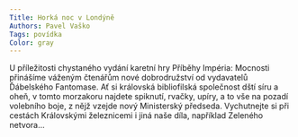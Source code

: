 ```yaml
---
Title: Horká noc v Londýně
Authors: Pavel Vaško
Tags: povídka
Color: gray
---
```

U příležitosti chystaného vydání karetní hry Příběhy Impéria:
Mocnosti přinášíme váženým čtenářům nové dobrodružství
od vydavatelů Ďábelského Fantomase. Ať si
královská bibliofilská společnost dští síru a oheň, v tomto
morzakoru najdete spiknutí, rvačky, upíry, a to vše na pozadí
volebního boje, z nějž vzejde nový Ministerský předseda. Vychutnejte
si při cestách Královskými železnicemi i jiná naše
díla, například Zeleného netvora…